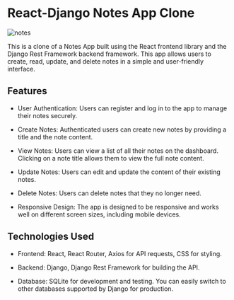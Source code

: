 # React-Django Notes App Clone

![notes](https://github.com/UsmanKhalil25/Notes-App/assets/142806683/7f28fc50-274a-4ad2-af7e-6b50b56fe633)



This is a clone of a Notes App built using the React frontend library and the Django Rest Framework backend framework. This app allows users to create, read, update, and delete notes in a simple and user-friendly interface.

## Features
- User Authentication: Users can register and log in to the app to manage their notes securely.

- Create Notes: Authenticated users can create new notes by providing a title and the note content.

- View Notes: Users can view a list of all their notes on the dashboard. Clicking on a note title allows them to view the full note content.

- Update Notes: Users can edit and update the content of their existing notes.

- Delete Notes: Users can delete notes that they no longer need.

- Responsive Design: The app is designed to be responsive and works well on different screen sizes, including mobile devices.

## Technologies Used
- Frontend: React, React Router, Axios for API requests, CSS for styling.

- Backend: Django, Django Rest Framework for building the API.

- Database: SQLite for development and testing. You can easily switch to other databases supported by Django for production.
